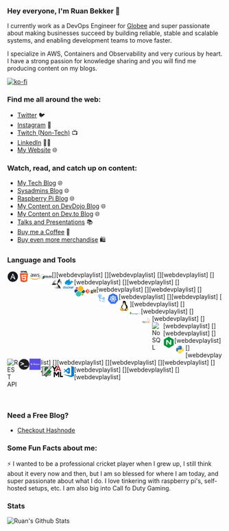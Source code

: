 

<!--
### Hi there 👋
**ruanbekker/ruanbekker** is a ✨ _special_ ✨ repository because its `README.md` (this file) appears on your GitHub profile.

Here are some ideas to get you started:

- 🔭 I’m currently working on ...
- 🌱 I’m currently learning ...
- 👯 I’m looking to collaborate on ...
- 🤔 I’m looking for help with ...
- 💬 Ask me about ...
- 📫 How to reach me: ...
- 😄 Pronouns: ...
- ⚡ Fun fact: ...
-->

### Hey everyone, I'm Ruan Bekker 👋

<!--
![](https://avatars.githubusercontent.com/u/567298?s=400&u=b80d391d69fc7c5c8949632ecf56eaa0e99bdb01&v=4)
-->

I currently work as a DevOps Engineer for [Globee](https://globee.com/) and super passionate about making businesses succeed by building reliable, stable and scalable systems, and enabling development teams to move faster. 

I specialize in AWS, Containers and Observability and very curious by heart. I have a strong passion for knowledge sharing and you will find me producing content on my blogs.

[![ko-fi](https://ko-fi.com/img/githubbutton_sm.svg)](https://ko-fi.com/A6423ZIQ)

### Find me all around the web:

- [Twitter](http://twitter.com/ruanbekker) :bird:
- [Instagram](http://instagram.com/ruanbekker) 📸
- [Twitch (Non-Tech)](http://twitch.tv/ruanbekker) 📺 
- [LinkedIn](http://linkedin.com/in/ruanbekker) 👩‍💻
- [My Website](https://ruan.dev) 🌐 

### Watch, read, and catch up on content:
- [My Tech Blog](https://blog.ruanbekker.com) 🌐
- [Sysadmins Blog](https://sysadmins.co.za) 🌐
- [Raspberry Pi Blog](https://blog.pistack.co.za) 🌐
- [My Content on DevDojo Blog](https://devdojo.com/ruanbekker) 🌐
- [My Content on Dev.to Blog](https://dev.to/ruanbekker) 🌐
- [Talks and Presentations](https://ruan.dev) :books:
- [Buy me a Coffee](https://https://www.buymeacoffee.com/ruanbekker) 🛒
- [Buy even more merchandise](https://www.redbubble.com/shop/ap/72782447?asc=u) 🛍️

### Language and Tools

[<img align="left" alt="Ansible" width="26px" src="https://raw.githubusercontent.com/github/explore/main/topics/ansible/ansible.png" />][webdevplaylist]
[<img align="left" alt="HTML5" width="26px" src="https://raw.githubusercontent.com/github/explore/80688e429a7d4ef2fca1e82350fe8e3517d3494d/topics/html/html.png" />][webdevplaylist]
[<img align="left" alt="AWS" width="26px" src="https://raw.githubusercontent.com/github/explore/main/topics/aws/aws.png" />][webdevplaylist]
[<img align="left" alt="Bash" width="26px" src="https://raw.githubusercontent.com/github/explore/main/topics/bash/bash.png" />][webdevplaylist]
[<img align="left" alt="Concourse-CI" width="26px" src="https://raw.githubusercontent.com/github/explore/main/topics/concourse-ci/concourse-ci.png" />][webdevplaylist]
[<img align="left" alt="Docker" width="26px" src="https://raw.githubusercontent.com/github/explore/main/topics/docker/docker.png" />][webdevplaylist]
[<img align="left" alt="Elasticsearch" width="26px" src="https://raw.githubusercontent.com/github/explore/main/topics/elasticsearch/elasticsearch.png" />][webdevplaylist]
[<img align="left" alt="Git" width="26px" src="https://raw.githubusercontent.com/github/explore/main/topics/git/git.png" />][webdevplaylist]
[<img align="left" alt="Github Actions" width="26px" src="https://raw.githubusercontent.com/github/explore/main/topics/actions/actions.png" />][webdevplaylist]
[<img align="left" alt="Kubernetes" width="26px" src="https://raw.githubusercontent.com/github/explore/main/topics/kubernetes/kubernetes.png" />][webdevplaylist]
[<img align="left" alt="Linux" width="26px" src="https://raw.githubusercontent.com/github/explore/main/topics/linux/linux.png" />][webdevplaylist]
[<img align="left" alt="MongoDB" width="26px" src="https://raw.githubusercontent.com/github/explore/main/topics/mongodb/mongodb.png" />][webdevplaylist]
[<img align="left" alt="MySQL" width="26px" src="https://raw.githubusercontent.com/github/explore/main/topics/mysql/mysql.png" />][webdevplaylist]
[<img align="left" alt="NoSQL" width="26px" src="https://raw.githubusercontent.com/github/explore/main/topics/nosql/nosql.png" />][webdevplaylist]
[<img align="left" alt="Nginx" width="26px" src="https://raw.githubusercontent.com/github/explore/main/topics/nginx/nginx.png" />][webdevplaylist]
[<img align="left" alt="Python" width="26px" src="https://raw.githubusercontent.com/github/explore/main/topics/python/python.png" />][webdevplaylist]
[<img align="left" alt="REST API" width="26px" src="https://raw.githubusercontent.com/github/explore/main/topics/rest-api/rest-api.png" />][webdevplaylist]
[<img align="left" alt="Terminal" width="26px" src="https://raw.githubusercontent.com/github/explore/main/topics/terminal/terminal.png" />][webdevplaylist]
[<img align="left" alt="Terraform" width="26px" src="https://raw.githubusercontent.com/github/explore/main/topics/terraform/terraform.png" />][webdevplaylist]
[<img align="left" alt="VIM" width="26px" src="https://raw.githubusercontent.com/github/explore/main/topics/vim/vim.png" />][webdevplaylist]
[<img align="left" alt="YAML" width="26px" src="https://raw.githubusercontent.com/github/explore/main/topics/yaml/yaml.png" />][webdevplaylist]
[<img align="left" alt="Visual Studio Code" width="26px" src="https://raw.githubusercontent.com/github/explore/main/topics/visual-studio-code/visual-studio-code.png" />][webdevplaylist]

<br />
<br />

### Need a Free Blog?
- [Checkout Hashnode](https://hashnode.com/@ruanbekker/joinme)

### Some Fun Facts about me:

:zap: I wanted to be a professional cricket player when I grew up, I still think about it every now and then, but I am so blessed for where I am today, and super passionate about what I do. I love tinkering with raspberry pi's, self-hosted setups, etc. I am also big into Call fo Duty Gaming.

### Stats

![Ruan's Github Stats](https://github-readme-stats.vercel.app/api?username=ruanbekker&show_icons=true&theme=vue-dark)

